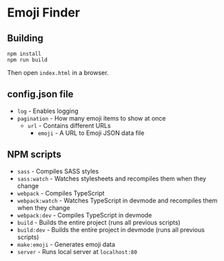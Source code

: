 # Emoji Finder

## Building
```
npm install
npm run build
```
Then open `index.html` in a browser.

## config.json file
- `log` - Enables logging
- `pagination` - How many emoji items to show at once
	- `url` - Contains different URLs
		- `emoji` - A URL to Emoji JSON data file

## NPM scripts
- `sass` - Compiles SASS styles
- `sass:watch` - Watches stylesheets and recompiles them when they change
- `webpack` - Compiles TypeScript
- `webpack:watch` - Watches TypeScript in devmode and recompiles them when they change
- `webpack:dev` - Compiles TypeScript in devmode
- `build` - Builds the entire project (runs all previous scripts)
- `build:dev` - Builds the entire project in devmode (runs all previous scripts)
- `make:emoji` - Generates emoji data
- `server` - Runs local server at `localhost:80`
